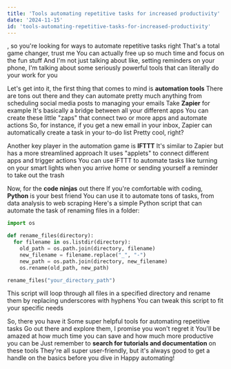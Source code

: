 ```yaml
---
title: 'Tools automating repetitive tasks for increased productivity'
date: '2024-11-15'
id: 'tools-automating-repetitive-tasks-for-increased-productivity'
---
```


, so you're looking for ways to automate repetitive tasks right  That's a total game changer, trust me You can actually free up so much time and focus on the fun stuff  And I'm not just talking about like, setting reminders on your phone, I'm talking about some seriously powerful tools that can literally do your work for you  

Let's get into it, the first thing that comes to mind is **automation tools**  There are tons out there and they can automate pretty much anything from scheduling social media posts to managing your emails  Take **Zapier** for example  It's basically a bridge between all your different apps  You can create these little "zaps" that connect two or more apps and automate actions  So, for instance, if you get a new email in your inbox, Zapier can automatically create a task in your to-do list  Pretty cool, right?

Another key player in the automation game is **IFTTT**  It's similar to Zapier but has a more streamlined approach  It uses "applets" to connect different apps and trigger actions  You can use IFTTT to automate tasks like turning on your smart lights when you arrive home or sending yourself a reminder to take out the trash  

Now, for the **code ninjas** out there  If you're comfortable with coding, **Python** is your best friend  You can use it to automate tons of tasks, from data analysis to web scraping  Here's a simple Python script that can automate the task of renaming files in a folder: 

```python
import os

def rename_files(directory):
  for filename in os.listdir(directory):
    old_path = os.path.join(directory, filename)
    new_filename = filename.replace("_", "-")
    new_path = os.path.join(directory, new_filename)
    os.rename(old_path, new_path)

rename_files("your_directory_path")
```

This script will loop through all files in a specified directory and rename them by replacing underscores with hyphens  You can tweak this script to fit your specific needs  

So, there you have it  Some super helpful tools for automating repetitive tasks  Go out there and explore them, I promise you won't regret it  You'll be amazed at how much time you can save and how much more productive you can be  Just remember to **search for tutorials and documentation** on these tools  They're all super user-friendly, but it's always good to get a handle on the basics before you dive in  Happy automating!
